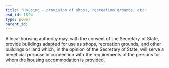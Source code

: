 ```yaml
---
title: "Housing - provision of shops, recreation grounds, etc"
esd_id: 1894
type: power
parent_id:  
---
```


A local housing authority may, with the consent of the Secretary of State, provide buildings adapted for use as shops, recreation grounds, and other buildings or land which, in the opinion of the Secretary of State, will serve a beneficial purpose in connection with the requirements of the persons for whom the housing accommodation is provided.

